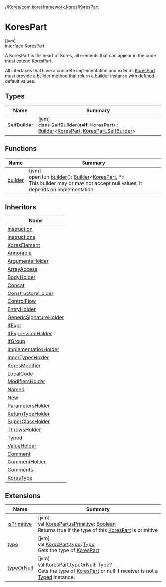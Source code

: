 //[Kores](../../../index.md)/[com.koresframework.kores](../index.md)/[KoresPart](index.md)

# KoresPart

[jvm]\
interface [KoresPart](index.md)

A KoresPart is the heart of Kores, all elements that can appear in the code must extend KoresPart.

All interfaces that have a concrete implementation and extends [KoresPart](index.md) must provide a builder method that return a builder instance with defined default values.

## Types

| Name | Summary |
|---|---|
| [SelfBuilder](-self-builder/index.md) | [jvm]<br>class [SelfBuilder](-self-builder/index.md)(**self**: [KoresPart](index.md)) : [Builder](../../com.koresframework.kores.builder/-builder/index.md)<[KoresPart](index.md), [KoresPart.SelfBuilder](-self-builder/index.md)> |

## Functions

| Name | Summary |
|---|---|
| [builder](builder.md) | [jvm]<br>open fun [builder](builder.md)(): [Builder](../../com.koresframework.kores.builder/-builder/index.md)<[KoresPart](index.md), *><br>This builder may or may not accept null values, it depends on implementation. |

## Inheritors

| Name |
|---|
| [Instruction](../-instruction/index.md) |
| [Instructions](../-instructions/index.md) |
| [KoresElement](../-kores-element/index.md) |
| [Annotable](../../com.koresframework.kores.base/-annotable/index.md) |
| [ArgumentsHolder](../../com.koresframework.kores.base/-arguments-holder/index.md) |
| [ArrayAccess](../../com.koresframework.kores.base/-array-access/index.md) |
| [BodyHolder](../../com.koresframework.kores.base/-body-holder/index.md) |
| [Concat](../../com.koresframework.kores.base/-concat/index.md) |
| [ConstructorsHolder](../../com.koresframework.kores.base/-constructors-holder/index.md) |
| [ControlFlow](../../com.koresframework.kores.base/-control-flow/index.md) |
| [EntryHolder](../../com.koresframework.kores.base/-entry-holder/index.md) |
| [GenericSignatureHolder](../../com.koresframework.kores.base/-generic-signature-holder/index.md) |
| [IfExpr](../../com.koresframework.kores.base/-if-expr/index.md) |
| [IfExpressionHolder](../../com.koresframework.kores.base/-if-expression-holder/index.md) |
| [IfGroup](../../com.koresframework.kores.base/-if-group/index.md) |
| [ImplementationHolder](../../com.koresframework.kores.base/-implementation-holder/index.md) |
| [InnerTypesHolder](../../com.koresframework.kores.base/-inner-types-holder/index.md) |
| [KoresModifier](../../com.koresframework.kores.base/-kores-modifier/index.md) |
| [LocalCode](../../com.koresframework.kores.base/-local-code/index.md) |
| [ModifiersHolder](../../com.koresframework.kores.base/-modifiers-holder/index.md) |
| [Named](../../com.koresframework.kores.base/-named/index.md) |
| [New](../../com.koresframework.kores.base/-new/index.md) |
| [ParametersHolder](../../com.koresframework.kores.base/-parameters-holder/index.md) |
| [ReturnTypeHolder](../../com.koresframework.kores.base/-return-type-holder/index.md) |
| [SuperClassHolder](../../com.koresframework.kores.base/-super-class-holder/index.md) |
| [ThrowsHolder](../../com.koresframework.kores.base/-throws-holder/index.md) |
| [Typed](../../com.koresframework.kores.base/-typed/index.md) |
| [ValueHolder](../../com.koresframework.kores.base/-value-holder/index.md) |
| [Comment](../../com.koresframework.kores.base.comment/-comment/index.md) |
| [CommentHolder](../../com.koresframework.kores.base.comment/-comment-holder/index.md) |
| [Comments](../../com.koresframework.kores.base.comment/-comments/index.md) |
| [KoresType](../../com.koresframework.kores.type/-kores-type/index.md) |

## Extensions

| Name | Summary |
|---|---|
| [isPrimitive](../is-primitive.md) | [jvm]<br>val [KoresPart](index.md).[isPrimitive](../is-primitive.md): [Boolean](https://kotlinlang.org/api/latest/jvm/stdlib/kotlin/-boolean/index.html)<br>Returns true if the type of this [KoresPart](index.md) is primitive |
| [type](../type.md) | [jvm]<br>val [KoresPart](index.md).[type](../type.md): [Type](https://docs.oracle.com/javase/8/docs/api/java/lang/reflect/Type.html)<br>Gets the type of [KoresPart](index.md) |
| [typeOrNull](../type-or-null.md) | [jvm]<br>val [KoresPart](index.md).[typeOrNull](../type-or-null.md): [Type](https://docs.oracle.com/javase/8/docs/api/java/lang/reflect/Type.html)?<br>Gets the type of [KoresPart](index.md) or null if receiver is not a [Typed](../../com.koresframework.kores.base/-typed/index.md) instance. |
